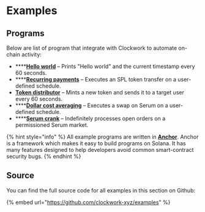 # Examples

## Programs

Below are list of program that integrate with Clockwork to automate on-chain activity:

* ****[**Hello world**](hello-world.md) – Prints "Hello world" and the current timestamp every 60 seconds.&#x20;
* ****[**Recurring payments**](recurring-payments.md) – Executes an SPL token transfer on a user-defined schedule.
* [**Token distributor**](token-distributor.md) – Mints a new token and sends it to a target user every 60 seconds.
* ****[**Dollar cost averaging**](dollar-cost-averaging.md) – Executes a swap on Serum on a user-defined schedule.
* ****[**Serum crank**](serum-crank.md) – Indefinitely processes open orders on a permissioned Serum market.

{% hint style="info" %}
All example programs are written in [**Anchor**](https://www.anchor-lang.com/). Anchor is a framework which makes it easy to build programs on Solana. It has many features designed to help developers avoid common smart-contract security bugs.&#x20;
{% endhint %}

## Source

You can find the full source code for all examples in this section on Github:

{% embed url="https://github.com/clockwork-xyz/examples" %}
